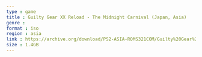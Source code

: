 ```yaml
---
type : game
title : Guilty Gear XX Reload - The Midnight Carnival (Japan, Asia)
genre : 
format : iso
region : asia
link : https://archive.org/download/PS2-ASIA-ROMS321COM/Guilty%20Gear%20XX%20Reload%20-%20The%20Midnight%20Carnival%20%28Japan%2C%20Asia%29.7z
size : 1.4GB
---
```

